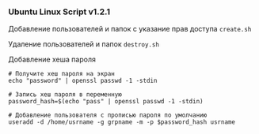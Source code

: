### Ubuntu Linux Script v1.2.1
Добавление пользователей и папок с указание прав доступа
`create.sh`

Удаление пользователей и папок
`destroy.sh`

Добавление хеша пароля
```
# Получите хеш пароля на экран
echo "password" | openssl passwd -1 -stdin

# Запись хеш пароля в переменную
password_hash=$(echo "pass" | openssl passwd -1 -stdin)

# Добавление пользователя с прописью пароля по умолчанию
useradd -d /home/usrname -g grpname -m -p $password_hash usrname
```